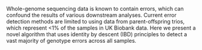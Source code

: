 Whole-genome sequencing data is known to contain errors, which can confound the results of various downstream analyses. Current error detection methods are limited to using data from parent-offspring trios, which represent <1% of the samples in UK Biobank data. Here we present a novel algorithm that uses identity by descent (IBD) principles to detect a vast majority of genotype errors across all samples. 
